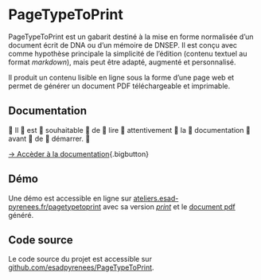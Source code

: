 # PageTypeToPrint


PageTypeToPrint est un gabarit destiné à la mise en forme normalisée d’un document écrit de DNA ou d’un mémoire de DNSEP. Il est conçu avec comme hypothèse principale la simplicité de l’édition (contenu textuel au format *markdown*), mais peut être adapté, augmenté et personnalisé.

Il produit un contenu lisible en ligne sous la forme d’une page web et permet de générer un document PDF téléchargeable et imprimable.

## Documentation
👏 Il 👏 est 👏 souhaitable 👏 de 👏 lire 👏 attentivement 👏 la 👏 documentation 👏 avant 👏 de 👏 démarrer. 👏

[→ Accèder à la documentation](https://esadpyrenees.github.io/PageTypeToPrint/){.bigbutton}

## Démo

Une démo est accessible en ligne sur [ateliers.esad-pyrenees.fr/pagetypetoprint](https://ateliers.esad-pyrenees.fr/pagetypetoprint/) avec sa version [_print_](https://ateliers.esad-pyrenees.fr/pagetypetoprint/?print) et le [document pdf](https://ateliers.esad-pyrenees.fr/pagetypetoprint/document.pdf) généré. 

## Code source

Le code source du projet est accessible sur [github.com/esadpyrenees/PageTypeToPrint](https://github.com/esadpyrenees/PageTypeToPrint/).

